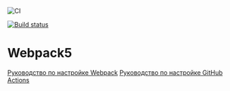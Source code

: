 ![CI](https://github.com/yuriytuk/https://github.com/yuriytuk/ahj-env.git/actions/workflows/web.yml/badge.svg)

[![Build status](https://ci.appveyor.com/api/projects/status/pfca9upo72kdp47d?svg=true)](https://ci.appveyor.com/project/yuriytuk/ahj-code)

# Webpack5

[Руководство по настройке Webpack](https://webpack.js.org/guides/)
[Руководство по настройке GitHub Actions](https://docs.github.com/en/actions/quickstart)
